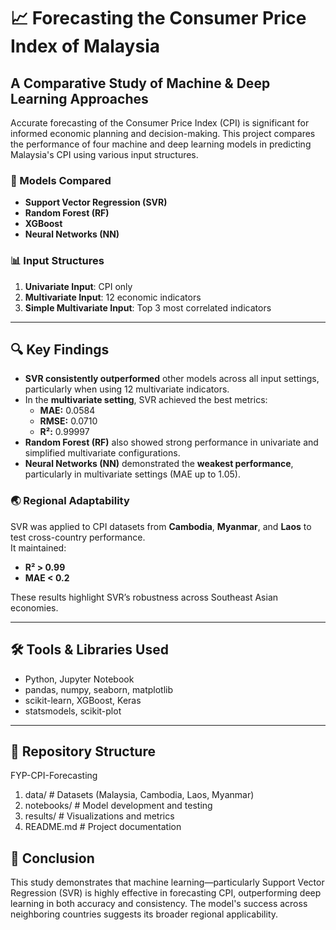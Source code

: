 # 📈 Forecasting the Consumer Price Index of Malaysia  
## A Comparative Study of Machine & Deep Learning Approaches

Accurate forecasting of the Consumer Price Index (CPI) is significant for informed economic planning and decision-making. This project compares the performance of four machine and deep learning models in predicting Malaysia's CPI using various input structures.

### 🧠 Models Compared
- **Support Vector Regression (SVR)**
- **Random Forest (RF)**
- **XGBoost**
- **Neural Networks (NN)**

### 📊 Input Structures
1. **Univariate Input**: CPI only  
2. **Multivariate Input**: 12 economic indicators  
3. **Simple Multivariate Input**: Top 3 most correlated indicators

---

## 🔍 Key Findings

- **SVR consistently outperformed** other models across all input settings, particularly when using 12 multivariate indicators.
- In the **multivariate setting**, SVR achieved the best metrics:
  - **MAE:** 0.0584
  - **RMSE:** 0.0710
  - **R²:** 0.99997
- **Random Forest (RF)** also showed strong performance in univariate and simplified multivariate configurations.
- **Neural Networks (NN)** demonstrated the **weakest performance**, particularly in multivariate settings (MAE up to 1.05).

### 🌏 Regional Adaptability
SVR was applied to CPI datasets from **Cambodia**, **Myanmar**, and **Laos** to test cross-country performance.  
It maintained:
- **R² > 0.99**
- **MAE < 0.2**

These results highlight SVR’s robustness across Southeast Asian economies.

---

## 🛠️ Tools & Libraries Used
- Python, Jupyter Notebook
- pandas, numpy, seaborn, matplotlib
- scikit-learn, XGBoost, Keras
- statsmodels, scikit-plot

---

## 📁 Repository Structure
FYP-CPI-Forecasting
1. data/ # Datasets (Malaysia, Cambodia, Laos, Myanmar)
2. notebooks/ # Model development and testing
3. results/ # Visualizations and metrics
4. README.md # Project documentation

## 📌 Conclusion

This study demonstrates that machine learning—particularly Support Vector Regression (SVR) is highly effective in forecasting CPI, outperforming deep learning in both accuracy and consistency. The model's success across neighboring countries suggests its broader regional applicability.



